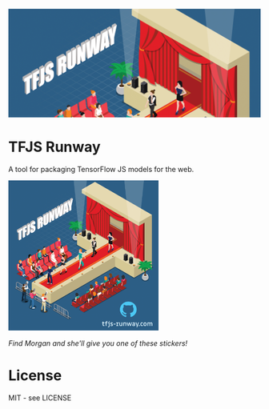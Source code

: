 ![runway graphic header with tfjs runway logo](runway-header.png)

# TFJS Runway

A tool for packaging TensorFlow JS models for the web.

<img src="./runway.png" width=300/>

_Find Morgan and she'll give you one of these stickers!_

# License

MIT - see LICENSE

